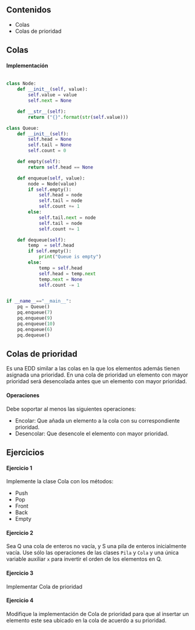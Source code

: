 ## Contenidos

* Colas
* Colas de prioridad


## Colas

#### Implementación

```python

class Node:
    def __init__(self, value):
        self.value = value
        self.next = None

    def __str__(self):
        return ("{}".format(str(self.value)))

class Queue:
    def __init__(self):
        self.head = None
        self.tail = None
        self.count = 0

    def empty(self):
        return self.head == None

    def enqueue(self, value):
        node = Node(value)
        if self.empty():
            self.head = node
            self.tail = node
            self.count += 1
        else:
            self.tail.next = node
            self.tail = node
            self.count += 1

    def dequeue(self):
        temp  = self.head
        if self.empty():
            print("Queue is empty")
        else:
            temp = self.head
            self.head = temp.next
            temp.next = None
            self.count -= 1


if __name__=="__main__":
    pq = Queue()
    pq.enqueue(7)
    pq.enqueue(9)
    pq.enqueue(10)
    pq.enqueue(6)
    pq.dequeue()
```


## Colas de prioridad

Es una EDD similar a las colas en la que los elementos además tienen asignada una prioridad.
En una cola de prioridad un elemento con mayor prioridad será desencolada antes que un elemento con mayor prioridad.

#### Operaciones

Debe soportar al menos las siguientes operaciones:

* Encolar: Que añada un elemento a la cola con su correspondiente prioridad.
* Desencolar: Que desencole el elemento con mayor prioridad.

## Ejercicios

#### Ejercicio 1

Implemente la clase Cola con los métodos:
* Push
* Pop
* Front
* Back
* Empty

#### Ejercicio 2

Sea Q una cola de enteros no vacía, y S una pila de enteros inicialmente vacía. Use sólo las operaciones de las clases `Pila` y `Cola` y una única variable auxiliar `x` para invertir el orden de los elementos en Q.

#### Ejercicio 3

Implementar Cola de prioridad

#### Ejercicio 4

Modifique la implementación de Cola de prioridad para que al insertar un elemento este sea ubicado en la cola de acuerdo a su prioridad.

